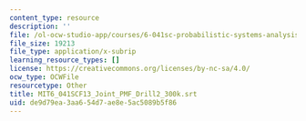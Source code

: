 ```yaml
---
content_type: resource
description: ''
file: /ol-ocw-studio-app/courses/6-041sc-probabilistic-systems-analysis-and-applied-probability-fall-2013/de9d79ea3aa654d7ae8e5ac5089b5f86_MIT6_041SCF13_Joint_PMF_Drill2_300k.vtt
file_size: 19213
file_type: application/x-subrip
learning_resource_types: []
license: https://creativecommons.org/licenses/by-nc-sa/4.0/
ocw_type: OCWFile
resourcetype: Other
title: MIT6_041SCF13_Joint_PMF_Drill2_300k.srt
uid: de9d79ea-3aa6-54d7-ae8e-5ac5089b5f86
---
```

